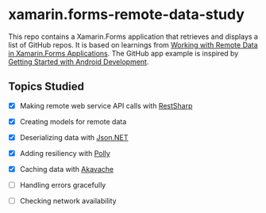 # xamarin.forms-remote-data-study

This repo contains a Xamarin.Forms application that retrieves and displays a list of GitHub repos. It is based on learnings from [Working with Remote Data in Xamarin.Forms Applications](https://www.pluralsight.com/courses/remote-data-xamarin-forms-applications). The GitHub app example is inspired by [Getting Started with Android Development](https://www.pluralsight.com/courses/getting-started-android-development).

## Topics Studied

- [x] Making remote web service API calls with [RestSharp](https://restsharp.dev)
- [x] Creating models for remote data
- [x] Deserializing data with [Json.NET](https://www.newtonsoft.com/json)
- [x] Adding resiliency with [Polly](https://github.com/App-vNext/Polly)
- [x] Caching data with [Akavache](https://github.com/reactiveui/Akavache)
- [ ] Handling errors gracefully
- [ ] Checking network availability

